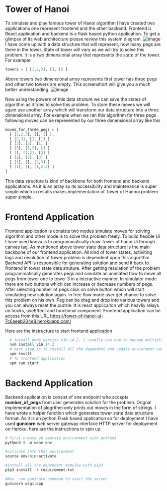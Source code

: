 # Tower of Hanoi
To simulate and play famous tower of Hanoi algorithm I have created two applications one represent frontend and the other backend. Frontend is React application and backend is a flask based python application. To get a glimpse of its web architecture please review this system diagram.
![image](https://github.com/MFQ/tower-of-hanoi/assets/1052725/cff241fe-c6cd-4917-ad5c-1290146d7cec)
I have come up with a data structure that will represent, how many pegs are there in the tower. State of tower will vary as we will try to solve this problem. It is a two dimensional array that represents the state of the tower. For example 

```python
towers = [ [1,2,3], [], [] ]
```
Above towers two dimensional array represents first tower has three pegs and other two towers are empty. This screenshort will give you a much better understanding. 
![image](https://github.com/MFQ/tower-of-hanoi/assets/1052725/c80dfdd6-97e4-48f9-88e3-b97ec96069e2)

Now using the powers of this data struture we can save the states of algorithm as it tries to solve this problem. To store these moves we will again use another array which will transform our data structure into a three dimensional array. For example when we ran this algorithm for three pegs following moves can be represented by our three dimensional array like this
```python
moves_for_three_pegs = [
  [ [1,2,3], [], [] ],
  [ [2,3], [], [1] ]
  [ [3], [2], [1] ]
  [ [3], [1,2], [] ]
  [ [], [1,2], [3] ]
  [ [1], [2], [3] ]
  [ [1], [], [2,3] ]
  [ [1], [], [1,2,3] ]
]
```
This data structure is kind of backbone for both frontend and backend applications. As it is an array so its accessibility and maintenance is super simple which in results makes implementation of Tower of Hannoi problem super simple. 

# Frontend Application
Frontend application is consists two modes simulate moves for solving algorithm and other mode is to solve this problem freely. To build flexible Ui I have used konva.js to programmatically draw Tower of hanoi Ui through canvas tag. As mentioned above tower state data structure is the main backbone of our frontend application. All kind of tower states, activiting logs and resolution of tower problem is dependent upon this algorithm. Backend API is responsible for generating solution and send it back to frontend in towar state data struture. After getting resulation of the problem programmatically generates pegs and simulate an animated flow to move all pegs from tower one to tower 3 in a interactive manner. In simulator mode there are two buttons which can increase or decrease numbers of pegs. After selecting number of pegs click on solve button which will start simulating new solution again. In free flow mode user get chance to solve this problem on his own. Peg can be drag and drop into various towers and you can always reset the puzzle. It is react applicaiton which heavliy relays on hocks, useEffect and functional component. Frontend application can be access from this URL https://tower-of-hanoi-ui-7c6aeeb204e8.herokuapp.com/

Here are the instructure to start frontend application 
```python
  # install node version v16.14.2, I usually use nvm to manage multiple node version on my system.
  nvm install v16.14.2
  # next step is to install all the dependent and update enviorment variable with valid backend url
  npm instll
  # To frontend application
  npm run start
```


# Backend Application
Backend application is consist of one endpoint who accepts **number_of_pegs** from user generates solution for the problem. Orignal implementation of alogrithm only prints out moves in the form of strings. I have wrote a helper function which generates tower state data structure format. As it is an python Flask based application so for deployment I have used **gunicorn** web server gateway interface HTTP server for deployment on Heroku. 
here are the instructions to spin up
```python
# first create an seprate environment with python3
python3.9 -m venv env

#activate into that environment 
source env/bin/activate

#install all the dependent modules with pip3
pip3 install -r requirement.txt

#Now  run gunicorn command to start the server
gunicorn wsgi:app
```


